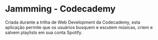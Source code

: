 # Jammming - Codecademy

Criada durante a trilha de Web Development da Codecademy, esta aplicação permite que os usuários busquem e escutem músicas, criem e salvem playlists em sua conta Spotify.
